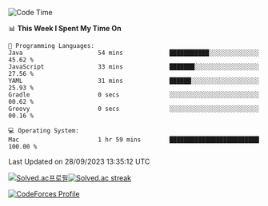 
<!--START_SECTION:waka-->
![Code Time](http://img.shields.io/badge/Code%20Time-3%2C026%20hrs%2021%20mins-blue)

📊 **This Week I Spent My Time On** 

```text
💬 Programming Languages: 
Java                     54 mins             ███████████░░░░░░░░░░░░░░   45.62 % 
JavaScript               33 mins             ███████░░░░░░░░░░░░░░░░░░   27.56 % 
YAML                     31 mins             ██████░░░░░░░░░░░░░░░░░░░   25.93 % 
Gradle                   0 secs              ░░░░░░░░░░░░░░░░░░░░░░░░░   00.62 % 
Groovy                   0 secs              ░░░░░░░░░░░░░░░░░░░░░░░░░   00.16 % 

💻 Operating System: 
Mac                      1 hr 59 mins        █████████████████████████   100.00 % 
```


 Last Updated on 28/09/2023 13:35:12 UTC
<!--END_SECTION:waka-->


[![Solved.ac프로필](http://mazassumnida.wtf/api/generate_badge?boj=hckim96)](https://solved.ac/hckim96)[![Solved.ac streak](http://mazandi.herokuapp.com/api?handle=hckim96&theme=dark)](https://solved.ac/hckim96)


[![CodeForces Profile](https://cf.leed.at?id=hckim96)](https://codeforces.com/profile/hckim96)

